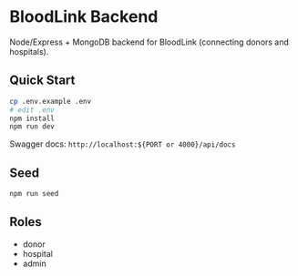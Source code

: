 
# BloodLink Backend

Node/Express + MongoDB backend for BloodLink (connecting donors and hospitals).

## Quick Start

```bash
cp .env.example .env
# edit .env
npm install
npm run dev
```

Swagger docs: `http://localhost:${PORT or 4000}/api/docs`

## Seed
```bash
npm run seed
```

## Roles
- donor
- hospital
- admin
